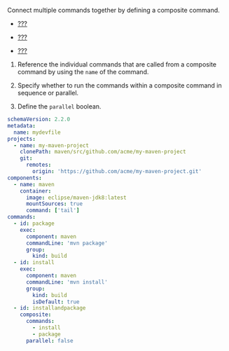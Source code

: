 Connect multiple commands together by defining a composite command.

- [???](#adding-schema-version-to-a-devfile.adoc)

- [???](#adding-a-name-to-a-devfile.adoc)

- [???](#adding-projects-to-a-devfile.adoc)

1.  Reference the individual commands that are called from a composite
    command by using the `name` of the command.

2.  Specify whether to run the commands within a composite command in
    sequence or parallel.

3.  Define the `parallel` boolean.

```yaml
schemaVersion: 2.2.0
metadata:
  name: mydevfile
projects:
  - name: my-maven-project
    clonePath: maven/src/github.com/acme/my-maven-project
    git:
      remotes:
        origin: 'https://github.com/acme/my-maven-project.git'
components:
  - name: maven
    container:
      image: eclipse/maven-jdk8:latest
      mountSources: true
      command: ['tail']
commands:
  - id: package
    exec:
      component: maven
      commandLine: 'mvn package'
      group:
        kind: build
  - id: install
    exec:
      component: maven
      commandLine: 'mvn install'
      group:
        kind: build
        isDefault: true
  - id: installandpackage
    composite:
      commands:
        - install
        - package
      parallel: false
```
